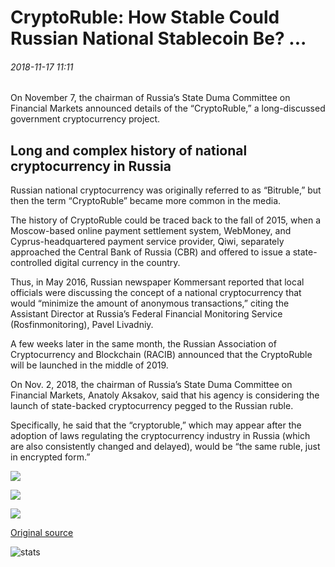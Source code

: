 # CryptoRuble: How Stable Could Russian National Stablecoin Be? ...

###### 2018-11-17 11:11

On November 7, the chairman of Russia’s State Duma Committee on Financial Markets announced details of the “CryptoRuble,” a long-discussed government cryptocurrency project.

## Long and complex history of national cryptocurrency in Russia

Russian national cryptocurrency was originally referred to as “Bitruble,” but then the term “CryptoRuble” became more common in the media.

The history of CryptoRuble could be traced back to the fall of 2015, when a Moscow-based online payment settlement system, WebMoney, and Cyprus-headquartered payment service provider, Qiwi, separately approached the Central Bank of Russia (CBR) and offered to issue a state-controlled digital currency in the country.

Thus, in May 2016, Russian newspaper Kommersant reported that local officials were discussing the concept of a national cryptocurrency that would “minimize the amount of anonymous transactions,” citing the Assistant Director at Russia’s Federal Financial Monitoring Service (Rosfinmonitoring), Pavel Livadniy.

A few weeks later in the same month, the Russian Association of Cryptocurrency and Blockchain (RACIB) announced that the CryptoRuble will be launched in the middle of 2019.

On Nov. 2, 2018, the chairman of Russia’s State Duma Committee on Financial Markets, Anatoly Aksakov, said that his agency is considering the launch of state-backed cryptocurrency pegged to the Russian ruble.

Specifically, he said that the “cryptoruble,” which may appear after the adoption of laws regulating the cryptocurrency industry in Russia (which are also consistently changed and delayed), would be “the same ruble, just in encrypted form.”

![](https://s3.cointelegraph.com/storage/uploads/view/08b17c75175c5acbd3ec554357255cd6.png)

![](https://s3.cointelegraph.com/storage/uploads/view/cd156211bbc5827679ec6bc249adc33e.png)

![](https://s3.cointelegraph.com/storage/uploads/view/9fb71785fa106a30b75d1cf08e59d006.png)

[Original source](https://cointelegraph.com/news/cryptoruble-how-stable-could-russian-national-stablecoin-be)

![stats](https://c.statcounter.com/11760860/0/a89fa40b/1/ "stats")